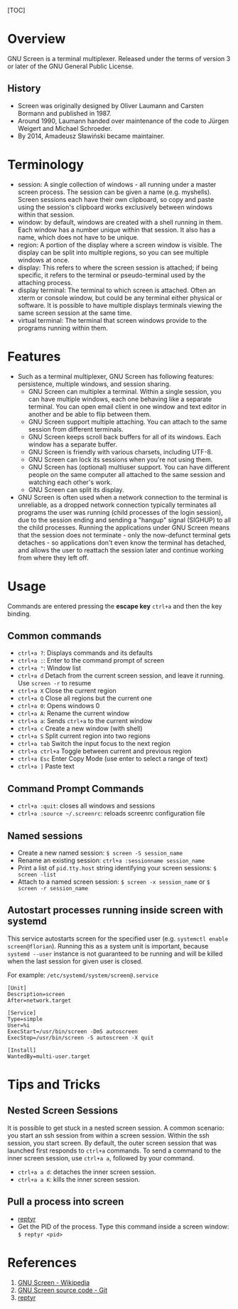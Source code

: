 [TOC]

# Overview
GNU Screen is a terminal multiplexer. Released under the terms of version 3 or later of the GNU General Public License.
## History
- Screen was originally designed by Oliver Laumann and Carsten Bormann and published in 1987.
- Around 1990, Laumann handed over maintenance of the code to Jürgen Weigert and Michael Schroeder.
- By 2014, Amadeusz Sławiński became maintainer.

# Terminology
- session: A single collection of windows - all running under a master screen process. The session can be given a name (e.g. myshells). Screen sessions each have their own clipboard, so copy and paste using the session's clipboard works exclusively between windows within that session.
- window: by default, windows are created with a shell running in them. Each window has a number unique within that session. It also has a name, which does not have to be unique.
- region: A portion of the display where a screen window is visible. The display can be split into multiple regions, so you can see multiple windows at once.
- display: This refers to where the screen session is attached; if being specific, it refers to the terminal or pseudo-terminal used by the attaching process.
- display terminal: The terminal to which screen is attached. Often an xterm or console window, but could be any terminal either physical or software. It is possible to have multiple displays terminals viewing the same screen session at the same time.
- virtual terminal: The terminal that screen windows provide to the programs running within them.

# Features
- Such as a terminal multiplexer, GNU Screen has following features: persistence, multiple windows, and session sharing.
	+ GNU Screen can multiplex a terminal. Within a single session, you can have multiple windows, each one behaving like a separate terminal. You can open email client in one window and text editor in another and be able to flip between them.
	+ GNU Screen support multiple attaching. You can attach to the same session from different terminals.
	+ GNU Screen keeps scroll back buffers for all of its windows. Each window has a separate buffer.
	+ GNU Screen is friendly with various charsets, including UTF-8.
	+ GNU Screen can lock its sessions when you're not using them.
	+ GNU Screen has (optional) multiuser support. You can have different people on the same computer all attached to the same session and watching each other's work.
	+ GNU Screen can split its display.
- GNU Screen is often used when a network connection to the terminal is unreliable, as a dropped network connection typically terminates all programs the user was running (child processes of the login session), due to the session ending and sending a "hangup" signal (SIGHUP) to all the child processes. Running the applications under GNU Screen means that the session does not terminate - only the now-defunct terminal gets detaches - so applications don't even know the terminal has detached, and allows the user to reattach the session later and continue working from where they left off.

# Usage
Commands are entered pressing the **escape key** `ctrl+a` and then the key binding.

## Common commands
- `ctrl+a ?`: Displays commands and its defaults
- `ctrl+a :`: Enter to the command prompt of screen
- `ctrl+a "`: Window list
- `ctrl+a d` Detach from the current screen session, and leave it running. Use `screen -r` to resume
- `ctrl+a X` Close the current region
- `ctrl+a Q` Close all regions but the current one
- `ctrl+a 0`: Opens windows 0
- `ctrl+a A`: Rename the current window
- `ctrl+a a`: Sends `ctrl+a` to the current window
- `ctrl+a c` Create a new window (with shell)
- `ctrl+a S` Split current region into two regions
- `ctrl+a tab` Switch the input focus to the next region
- `ctrl+a ctrl+a` Toggle between current and previous region
- `ctrl+a Esc` Enter Copy Mode (use enter to select a range of text)
- `ctrl+a ]` Paste text

## Command Prompt Commands
- `ctrl+a :quit`: closes all windows and sessions
- `ctrl+a :source ~/.screenrc`: reloads screenrc configuration file

## Named sessions
- Create a new named session: `$ screen -S session_name`
- Rename an existing session: `ctrl+a :sessionname session_name`
- Print a list of `pid.tty.host` string identifying your screen sessions: `$ screen -list`
- Attach to a named screen session: `$ screen -x session_name` or `$ screen -r session_name`

## Autostart processes running inside screen with systemd
This service autostarts screen for the specified user (e.g. `systemctl enable screen@florian`). Running this as a system unit is important, because `systemd --user` instance is not guaranteed to be running and will be killed when the last session for given user is closed.

For example: `/etc/systemd/system/screen@.service`

```shell
[Unit]
Description=screen
After=network.target

[Service]
Type=simple
User=%i
ExecStart=/usr/bin/screen -DmS autoscreen
ExecStop=/usr/bin/screen -S autoscreen -X quit

[Install]
WantedBy=multi-user.target
```

# Tips and Tricks
## Nested Screen Sessions
It is possible to get stuck in a nested screen session. A common scenario: you start an ssh session from within a screen session. Within the ssh session, you start screen. By default, the outer screen session that was launched first responds to `ctrl+a` commands. To send a command to the inner screen session, use `ctrl+a a`, followed by your command.
- `ctrl+a a d`: detaches the inner screen session.
- `ctrl+a a K`: kills the inner screen session.

## Pull a process into screen
- [reptyr][3]
- Get the PID of the process. Type this command inside a screen window: `$ reptyr <pid>`

# References
1. [GNU Screen - Wikipedia][1]
2. [GNU Screen source code - Git][2]
3. [reptyr][3]

[1]: https://en.wikipedia.org/wiki/GNU_Screen "GNU Screen - Wikipedia"
[2]: http://git.savannah.gnu.org/cgit/screen.git/ "GNU Screen source code - Git"
[3]: https://github.com/nelhage/reptyr "reptyr"
